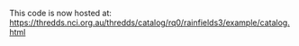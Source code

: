 This code is now hosted at: https://thredds.nci.org.au/thredds/catalog/rq0/rainfields3/example/catalog.html